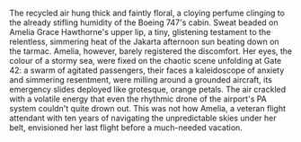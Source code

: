 The recycled air hung thick and faintly floral, a cloying perfume clinging to the already stifling humidity of the Boeing 747's cabin.  Sweat beaded on Amelia Grace Hawthorne's upper lip, a tiny, glistening testament to the relentless, simmering heat of the Jakarta afternoon sun beating down on the tarmac.  Amelia, however, barely registered the discomfort. Her eyes, the colour of a stormy sea, were fixed on the chaotic scene unfolding at Gate 42: a swarm of agitated passengers, their faces a kaleidoscope of anxiety and simmering resentment, were milling around a grounded aircraft, its emergency slides deployed like grotesque, orange petals. The air crackled with a volatile energy that even the rhythmic drone of the airport's PA system couldn't quite drown out.  This was not how Amelia, a veteran flight attendant with ten years of navigating the unpredictable skies under her belt, envisioned her last flight before a much-needed vacation.
